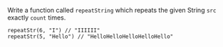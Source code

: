 Write a function called `repeatString` which repeats the given String `src` exactly `count` times.

```
repeatStr(6, "I") // "IIIIII"
repeatStr(5, "Hello") // "HelloHelloHelloHelloHello"
```
